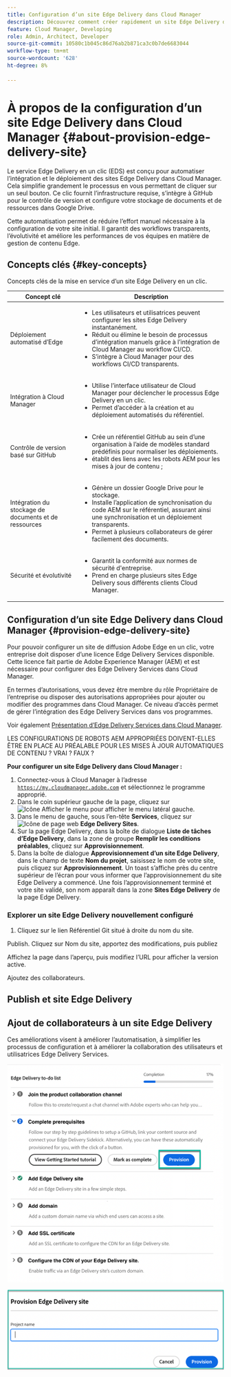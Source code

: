 ```yaml
---
title: Configuration d’un site Edge Delivery dans Cloud Manager
description: Découvrez comment créer rapidement un site Edge Delivery dans Cloud Manager en un clic de bouton.
feature: Cloud Manager, Developing
role: Admin, Architect, Developer
source-git-commit: 10580c1b045c86d76ab2b871ca3c0b7de6683044
workflow-type: tm+mt
source-wordcount: '628'
ht-degree: 8%

---
```



# À propos de la configuration d’un site Edge Delivery dans Cloud Manager {#about-provision-edge-delivery-site}

Le service Edge Delivery en un clic (EDS) est conçu pour automatiser l’intégration et le déploiement des sites Edge Delivery dans Cloud Manager. Cela simplifie grandement le processus en vous permettant de cliquer sur un seul bouton. Ce clic fournit l’infrastructure requise, s’intègre à GitHub pour le contrôle de version et configure votre stockage de documents et de ressources dans Google Drive.

Cette automatisation permet de réduire l’effort manuel nécessaire à la configuration de votre site initial. Il garantit des workflows transparents, l’évolutivité et améliore les performances de vos équipes en matière de gestion de contenu Edge.

## Concepts clés {#key-concepts}

Concepts clés de la mise en service d’un site Edge Delivery en un clic.

| Concept clé | Description |
| --- | --- |
| Déploiement automatisé d’Edge | <ul><li>Les utilisateurs et utilisatrices peuvent configurer les sites Edge Delivery instantanément.</li><li>Réduit ou élimine le besoin de processus d’intégration manuels grâce à l’intégration de Cloud Manager au workflow CI/CD.</li><li>S’intègre à Cloud Manager pour des workflows CI/CD transparents.</li></ul> |
| Intégration à Cloud Manager | <ul><li>Utilise l’interface utilisateur de Cloud Manager pour déclencher le processus Edge Delivery en un clic.</li><li>Permet d’accéder à la création et au déploiement automatisés du référentiel.</li></ul> |
| Contrôle de version basé sur GitHub | <ul><li>Crée un référentiel GitHub au sein d’une organisation à l’aide de modèles standard prédéfinis pour normaliser les déploiements.</li><li>établit des liens avec les robots AEM pour les mises à jour de contenu ;</li></ul> |
| Intégration du stockage de documents et de ressources | <ul><li>Génère un dossier Google Drive pour le stockage.<li>Installe l’application de synchronisation du code AEM sur le référentiel, assurant ainsi une synchronisation et un déploiement transparents.</li></li><li>Permet à plusieurs collaborateurs de gérer facilement des documents.</li></ul> |
| Sécurité et évolutivité | <ul><li>Garantit la conformité aux normes de sécurité d&#39;entreprise.</li><li>Prend en charge plusieurs sites Edge Delivery sous différents clients Cloud Manager.</li></ul> |



## Configuration d’un site Edge Delivery dans Cloud Manager {#provision-edge-delivery-site}

Pour pouvoir configurer un site de diffusion Adobe Edge en un clic, votre entreprise doit disposer d’une licence Edge Delivery Services disponible. Cette licence fait partie de Adobe Experience Manager (AEM) et est nécessaire pour configurer des Edge Delivery Services dans Cloud Manager.

En termes d’autorisations, vous devez être membre du rôle Propriétaire de l’entreprise ou disposer des autorisations appropriées pour ajouter ou modifier des programmes dans Cloud Manager. Ce niveau d’accès permet de gérer l’intégration des Edge Delivery Services dans vos programmes.

Voir également [Présentation d’Edge Delivery Services dans Cloud Manager](/help/implementing/cloud-manager/edge-delivery/introduction-to-edge-delivery-services.md).

LES CONFIGURATIONS DE ROBOTS AEM APPROPRIÉES DOIVENT-ELLES ÊTRE EN PLACE AU PRÉALABLE POUR LES MISES À JOUR AUTOMATIQUES DE CONTENU ? VRAI ? FAUX ?

**Pour configurer un site Edge Delivery dans Cloud Manager :**

1. Connectez-vous à Cloud Manager à l’adresse [`https://my.cloudmanager.adobe.com`](https://my.cloudmanager.adobe.com/) et sélectionnez le programme approprié.
1. Dans le coin supérieur gauche de la page, cliquez sur ![Icône Afficher le menu](https://spectrum.adobe.com/static/icons/workflow_18/Smock_ShowMenu_18_N.svg) pour afficher le menu latéral gauche.
1. Dans le menu de gauche, sous l’en-tête **Services**, cliquez sur ![Icône de page web](https://spectrum.adobe.com/static/icons/workflow_18/Smock_WebPages_18_N.svg) **Edge Delivery Sites**.
1. Sur la page Edge Delivery, dans la boîte de dialogue **Liste de tâches d’Edge Delivery**, dans la zone de groupe **Remplir les conditions préalables**, cliquez sur **Approvisionnement**.
1. Dans la boîte de dialogue **Approvisionnement d’un site Edge Delivery**, dans le champ de texte **Nom du projet**, saisissez le nom de votre site, puis cliquez sur **Approvisionnement**.
Un toast s’affiche près du centre supérieur de l’écran pour vous informer que l’approvisionnement du site Edge Delivery a commencé.
Une fois l’approvisionnement terminé et votre site validé, son nom apparaît dans la zone **Sites Edge Delivery** de la page Edge Delivery.

### Explorer un site Edge Delivery nouvellement configuré




1. Cliquez sur le lien Référentiel Git situé à droite du nom du site.

Publish. Cliquez sur Nom du site, apportez des modifications, puis publiez

Affichez la page dans l’aperçu, puis modifiez l’URL pour afficher la version active.

Ajoutez des collaborateurs.




## Publish et site Edge Delivery



## Ajout de collaborateurs à un site Edge Delivery


































Ces améliorations visent à améliorer l’automatisation, à simplifier les processus de configuration et à améliorer la collaboration des utilisateurs et utilisatrices Edge Delivery Services. <!-- CMGR-59362 -->

![Approvisionnement d’un site Edge Delivery](/help/implementing/cloud-manager/release-notes/assets/eds-one-click-60.png)

![Boîte de dialogue Configuration du site Edge Delivery](/help/implementing/cloud-manager/release-notes/assets/eds-provision-60.png)